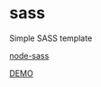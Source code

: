 # sass
Simple SASS template

[node-sass](https://www.npmjs.com/package/node-sass)

[DEMO](https://tom2kota.github.io/sass/)
